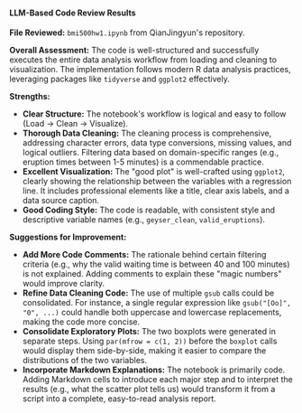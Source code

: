 #### LLM-Based Code Review Results

**File Reviewed:** `bmi500hw1.ipynb` from QianJingyun's repository.

**Overall Assessment:**
The code is well-structured and successfully executes the entire data analysis workflow from loading and cleaning to visualization. The implementation follows modern R data analysis practices, leveraging packages like `tidyverse` and `ggplot2` effectively.

**Strengths:**

* **Clear Structure:** The notebook's workflow is logical and easy to follow (Load -> Clean -> Visualize).
* **Thorough Data Cleaning:** The cleaning process is comprehensive, addressing character errors, data type conversions, missing values, and logical outliers. Filtering data based on domain-specific ranges (e.g., eruption times between 1-5 minutes) is a commendable practice.
* **Excellent Visualization:** The "good plot" is well-crafted using `ggplot2`, clearly showing the relationship between the variables with a regression line. It includes professional elements like a title, clear axis labels, and a data source caption.
* **Good Coding Style:** The code is readable, with consistent style and descriptive variable names (e.g., `geyser_clean`, `valid_eruptions`).

**Suggestions for Improvement:**

* **Add More Code Comments:** The rationale behind certain filtering criteria (e.g., why the valid waiting time is between 40 and 100 minutes) is not explained. Adding comments to explain these "magic numbers" would improve clarity.
* **Refine Data Cleaning Code:** The use of multiple `gsub` calls could be consolidated. For instance, a single regular expression like `gsub("[Oo]", "0", ...)` could handle both uppercase and lowercase replacements, making the code more concise.
* **Consolidate Exploratory Plots:** The two boxplots were generated in separate steps. Using `par(mfrow = c(1, 2))` before the `boxplot` calls would display them side-by-side, making it easier to compare the distributions of the two variables.
* **Incorporate Markdown Explanations:** The notebook is primarily code. Adding Markdown cells to introduce each major step and to interpret the results (e.g., what the scatter plot tells us) would transform it from a script into a complete, easy-to-read analysis report.
